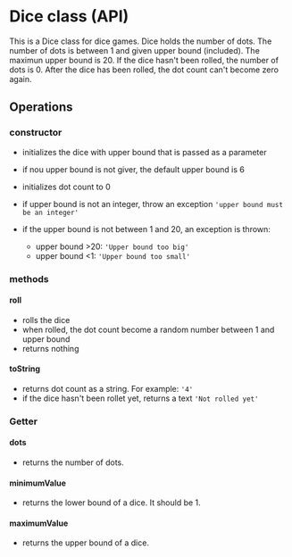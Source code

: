 # Dice class (API)

This is a Dice class for dice games. Dice holds the number of dots. The number of dots is between 1 and given upper bound (included). The maximun upper bound is 20. If the dice hasn't been rolled, the number of dots is 0. After the dice has been rolled, the dot count can't become zero again.

## Operations

### **constructor**

- initializes the dice with upper bound that is passed as a parameter
- if nou upper bound is not giver, the default upper bound is 6
- initializes dot count to 0

- if upper bound is not an integer,
  throw an exception `'upper bound must be an integer'`

- if the upper bound is not between 1 and 20, an exception is thrown:
  - upper bound >20: `'Upper bound too big'`
  - upper bound <1: `'Upper bound too small'`

### **methods**

#### **roll**

- rolls the dice
- when rolled, the dot count become a random number between 1 and upper bound
- returns nothing

#### **toString**

- returns dot count as a string. For example: `'4'`
- if the dice hasn't been rollet yet, returns a text `'Not rolled yet'`

### **Getter**

#### **dots**

- returns the number of dots.

#### **minimumValue**

- returns the lower bound of a dice. It should be 1.

#### **maximumValue**

- returns the upper bound of a dice.

